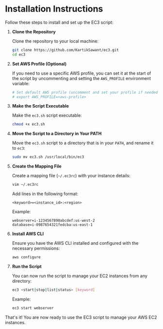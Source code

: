 # Installation Instructions

Follow these steps to install and set up the EC3 script:

1. **Clone the Repository**

   Clone the repository to your local machine:

   ```bash
   git clone https://github.com/KartikSawant/ec3.git
   cd ec3
   ```

2. **Set AWS Profile (Optional)**

   If you need to use a specific AWS profile, you can set it at the start of the script by uncommenting and setting the `AWS_PROFILE` environment variable:

   ```bash
   # Set default AWS profile (uncomment and set your profile if needed)
   # export AWS_PROFILE=<aws-profile>
   ```

3. **Make the Script Executable**

   Make the `ec3.sh` script executable:

   ```bash
   chmod +x ec3.sh
   ```

4. **Move the Script to a Directory in Your PATH**

   Move the `ec3.sh` script to a directory that is in your `PATH`, and rename it to `ec3`:

   ```bash
   sudo mv ec3.sh /usr/local/bin/ec3
   ```

5. **Create the Mapping File**

   Create a mapping file (`~/.ec3rc`) with your instance details:

   ```bash
   vim ~/.ec3rc
   ```

   Add lines in the following format:

   ```
   <keyword>=<instance_id>:<region>
   ```

   Example:

   ```
   webserver=i-1234567890abcdef:us-west-2
   database=i-0987654321fedcba:us-east-1
   ```

6. **Install AWS CLI**

   Ensure you have the AWS CLI installed and configured with the necessary permissions:

   ```bash
   aws configure
   ```

7. **Run the Script**

   You can now run the script to manage your EC2 instances from any directory:

   ```bash
   ec3 <start|stop|list|status> [keyword]
   ```

   Example:

   ```bash
   ec3 start webserver
   ```

That's it! You are now ready to use the EC3 script to manage your AWS EC2 instances.